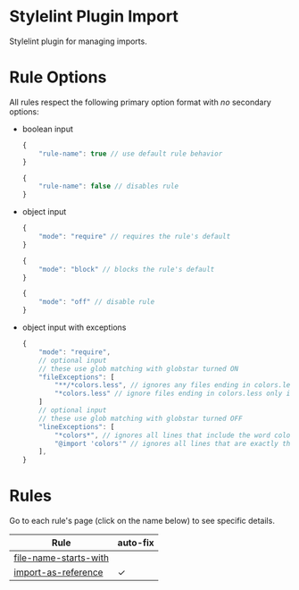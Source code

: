 # Stylelint Plugin Import

Stylelint plugin for managing imports.

# Rule Options

All rules respect the following primary option format with _no_ secondary options:

-   boolean input

    ```javascript
    {
        "rule-name": true // use default rule behavior
    }
    ```

    ```javascript
    {
        "rule-name": false // disables rule
    }
    ```

-   object input

    ```javascript
    {
        "mode": "require" // requires the rule's default
    }
    ```

    ```javascript
    {
        "mode": "block" // blocks the rule's default
    }
    ```

    ```javascript
    {
        "mode": "off" // disable rule
    }
    ```

-   object input with exceptions

    ```javascript
    {
        "mode": "require",
        // optional input
        // these use glob matching with globstar turned ON
        "fileExceptions": [
            "**/*colors.less", // ignores any files ending in colors.less in any directory
            "*colors.less" // ignore files ending in colors.less only in the current directory
        ]
        // optional input
        // these use glob matching with globstar turned OFF
        "lineExceptions": [
            "*colors*", // ignores all lines that include the word colors
            "@import 'colors'" // ignores all lines that are exactly this string (don't include semicolons)
        ],
    }
    ```

# Rules

Go to each rule's page (click on the name below) to see specific details.

| Rule                                                     | auto-fix |
| -------------------------------------------------------- | -------- |
| [file-name-starts-with](src/rules/file-name-starts-with) |          |
| [import-as-reference](src/rules/import-as-reference)     | &check;  |
